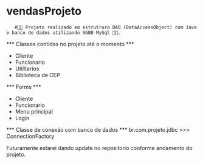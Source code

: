 # vendasProjeto

       #🧑‍💻 Projeto realizado em estrutrura DAO (DataAccessObject) com Java e banco de dados utilizando SGBD MySql 🧑‍💻. 
*** Classes contidas no projeto até o momento ***
- Cliente
- Funcionario
- Utilitarios
- Biblioteca de CEP

*** Forms  ***
- Cliente
- Funcionario
- Menu principal
- Login

*** Classe de conexão com banco de dados  ***
br.com.projeto.jdbc   >>> ConnectionFactory


Futuramente estarei dando update no repositorio conforme andamento do projeto.
